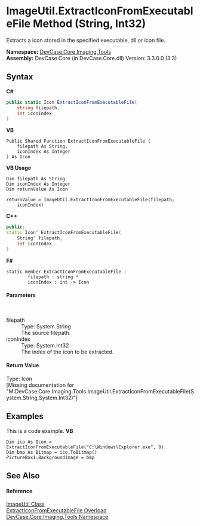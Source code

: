 # ImageUtil.ExtractIconFromExecutableFile Method (String, Int32)
 

Extracts a icon stored in the specified executable, dll or icon file.

**Namespace:**&nbsp;<a href="N_DevCase_Core_Imaging_Tools">DevCase.Core.Imaging.Tools</a><br />**Assembly:**&nbsp;DevCase.Core (in DevCase.Core.dll) Version: 3.3.0.0 (3.3)

## Syntax

**C#**<br />
``` C#
public static Icon ExtractIconFromExecutableFile(
	string filepath,
	int iconIndex
)
```

**VB**<br />
``` VB
Public Shared Function ExtractIconFromExecutableFile ( 
	filepath As String,
	iconIndex As Integer
) As Icon
```

**VB Usage**<br />
``` VB Usage
Dim filepath As String
Dim iconIndex As Integer
Dim returnValue As Icon

returnValue = ImageUtil.ExtractIconFromExecutableFile(filepath, 
	iconIndex)
```

**C++**<br />
``` C++
public:
static Icon^ ExtractIconFromExecutableFile(
	String^ filepath, 
	int iconIndex
)
```

**F#**<br />
``` F#
static member ExtractIconFromExecutableFile : 
        filepath : string * 
        iconIndex : int -> Icon 

```


#### Parameters
&nbsp;<dl><dt>filepath</dt><dd>Type: System.String<br />The source filepath.</dd><dt>iconIndex</dt><dd>Type: System.Int32<br />The index of the icon to be extracted.</dd></dl>

#### Return Value
Type: Icon<br />\[Missing <returns> documentation for "M:DevCase.Core.Imaging.Tools.ImageUtil.ExtractIconFromExecutableFile(System.String,System.Int32)"\]

## Examples
This is a code example. 
**VB**<br />
``` VB
Dim ico As Icon = ExtractIconFromExecutableFile("C:\Windows\Explorer.exe", 0)
Dim bmp As Bitmap = ico.ToBitmap()
PictureBox1.BackgroundImage = bmp
```


## See Also


#### Reference
<a href="T_DevCase_Core_Imaging_Tools_ImageUtil">ImageUtil Class</a><br /><a href="Overload_DevCase_Core_Imaging_Tools_ImageUtil_ExtractIconFromExecutableFile">ExtractIconFromExecutableFile Overload</a><br /><a href="N_DevCase_Core_Imaging_Tools">DevCase.Core.Imaging.Tools Namespace</a><br />